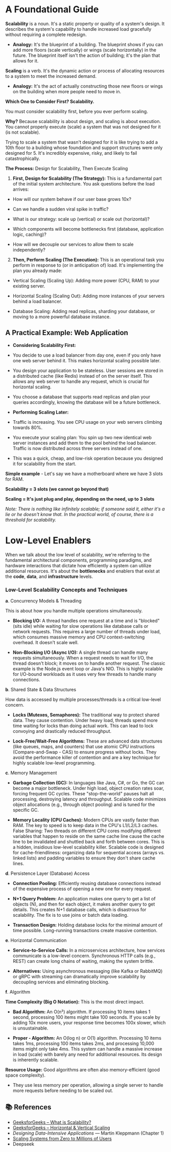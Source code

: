 # A Foundational Guide

**Scalability** is a noun. It's a static property or quality of a system's design. It describes the system's capability to handle increased load gracefully without requiring a complete redesign. 

- **Analogy:** It's the blueprint of a building. The blueprint shows if you can add more floors (scale vertically) or wings (scale horizontally) in the future. The blueprint itself isn't the action of building; it's the plan that allows for it. 

 

**Scaling** is a verb. It's the dynamic action or process of allocating resources to a system to meet the increased demand. 

- **Analogy:** It's the act of actually constructing those new floors or wings on the building when more people need to move in.

 

**Which One to Consider First? Scalability.**

You must consider scalability first, before you ever perform scaling. 

**Why?** Because scalability is about design, and scaling is about execution. You cannot properly execute (scale) a system that was not designed for it (is not scalable). 

 

Trying to scale a system that wasn't designed for it is like trying to add a 10th floor to a building whose foundation and support structures were only designed for 5. It's incredibly expensive, risky, and likely to fail catastrophically. 

 

**The Process:** Design for Scalability, Then Execute Scaling 

1. **First, Design for Scalability (The Strategy):** This is a fundamental part of the initial system architecture. You ask questions before the load arrives: 

- How will our system behave if our user base grows 10x?

- Can we handle a sudden viral spike in traffic? 

- What is our strategy: scale up (vertical) or scale out (horizontal)? 

- Which components will become bottlenecks first (database, application logic, caching)? 

- How will we decouple our services to allow them to scale independently? 

 

2. **Then, Perform Scaling (The Execution):** This is an operational task you perform in response to (or in anticipation of) load. It's implementing the plan you already made: 

- Vertical Scaling (Scaling Up): Adding more power (CPU, RAM) to your existing server. 

- Horizontal Scaling (Scaling Out): Adding more instances of your servers behind a load balancer. 

- Database Scaling: Adding read replicas, sharding your database, or moving to a more powerful database instance.

 

## A Practical Example: Web Application
- **Considering Scalability First:** 

- You decide to use a load balancer from day one, even if you only have one web server behind it. This makes horizontal scaling possible later. 

- You design your application to be stateless. User sessions are stored in a distributed cache (like Redis) instead of on the server itself. This allows any web server to handle any request, which is crucial for horizontal scaling. 

- You choose a database that supports read replicas and plan your queries accordingly, knowing the database will be a future bottleneck. 

- **Performing Scaling Later:** 

- Traffic is increasing. You see CPU usage on your web servers climbing towards 80%. 

- You execute your scaling plan: You spin up two new identical web server instances and add them to the pool behind the load balancer. Traffic is now distributed across three servers instead of one. 

- This was a quick, cheap, and low-risk operation because you designed it for scalability from the start.
 

**Simple example** - Let's say we have a motherboard where we have 3 slots for RAM.

**Scalability = 3 slots (we cannot go beyond that)**

**Scaling = It's just plug and play, depending on the need, up to 3 slots**

 

*Note: There is nothing like infinitely scalable; if someone said it, either it's a lie or he doesn't know that. In the practical world, of course, there is a threshold for scalability.*


# Low-Level Enablers
When we talk about the low level of scalability, we're referring to the fundamental architectural components, programming paradigms, and hardware interactions that dictate how efficiently a system can utilize additional resources. It's about the **bottlenecks** and enablers that exist at the **code**, **data**, and **infrastructure** levels.

 

### Low-Level Scalability Concepts and Techniques

**a**. Concurrency Models & Threading

This is about how you handle multiple operations simultaneously. 

- **Blocking I/O:** A thread handles one request at a time and is "blocked" (sits idle) while waiting for slow operations like database calls or network requests. This requires a large number of threads under load, which consumes massive memory and CPU context-switching overhead. It doesn't scale well.

- **Non-Blocking I/O (Async I/O):** A single thread can handle many requests simultaneously. When a request needs to wait for I/O, the thread doesn't block; it moves on to handle another request. The classic example is the Node.js event loop or Java's NIO. This is highly scalable for I/O-bound workloads as it uses very few threads to handle many connections.

 

**b**. Shared State & Data Structures

How data is accessed by multiple processes/threads is a critical low-level concern. 

- **Locks (Mutexes, Semaphores):** The traditional way to protect shared data. They cause contention. Under heavy load, threads spend more time waiting for locks than doing actual work. This can lead to lock convoying and drastically reduced throughput.

- **Lock-Free/Wait-Free Algorithms:** These are advanced data structures (like queues, maps, and counters) that use atomic CPU instructions (Compare-and-Swap - CAS) to ensure progress without locks. They avoid the performance killer of contention and are a key technique for highly scalable low-level programming.

 

**c**. Memory Management

- **Garbage Collection (GC):** In languages like Java, C#, or Go, the GC can become a major bottleneck. Under high load, object creation rates soar, forcing frequent GC cycles. These "stop-the-world" pauses halt all processing, destroying latency and throughput. Scalable code minimizes object allocations (e.g., through object pooling) and is tuned for the specific GC. 

- **Memory Locality (CPU Caches):** Modern CPUs are vastly faster than RAM. The key to speed is to keep data in the CPU's L1/L2/L3 caches. False Sharing: Two threads on different CPU cores modifying different variables that happen to reside on the same cache line cause the cache line to be invalidated and shuttled back and forth between cores. This is a hidden, insidious low-level scalability killer. Scalable code is designed for cache-friendliness: organizing data for sequential access (arrays vs. linked lists) and padding variables to ensure they don't share cache lines.

 

**d**. Persistence Layer (Database) Access

- **Connection Pooling:** Efficiently reusing database connections instead of the expensive process of opening a new one for every request. 

- **N+1 Query Problem:** An application makes one query to get a list of objects (N), and then for each object, it makes another query to get details. This creates N+1 database calls, which is disastrous for scalability. The fix is to use joins or batch data loading. 

- **Transaction Design:** Holding database locks for the minimal amount of time possible. Long-running transactions create massive contention.

 

**e**. Horizontal Communication

- **Service-to-Service Calls:** In a microservices architecture, how services communicate is a low-level concern. Synchronous HTTP calls (e.g., REST) can create long chains of waiting, making the system brittle. 

- **Alternatives:** Using asynchronous messaging (like Kafka or RabbitMQ) or gRPC with streaming can dramatically improve scalability by decoupling services and eliminating blocking.

**f**. Algorithm

**Time Complexity (Big O Notation):** This is the most direct impact. 

- **Bad Algorithm:** An O(n²) algorithm. If processing 10 items takes 1 second, processing 100 items might take 100 seconds. If you scale by adding 10x more users, your response time becomes 100x slower, which is unsustainable. 

- **Proper - Algorithm:** An O(log n) or O(1) algorithm. Processing 10 items takes 1ms, processing 100 items takes 2ms, and processing 10,000 items might only take 4ms. This system can handle a massive increase in load (scale) with barely any need for additional resources. Its design is inherently scalable. 

 

**Resource Usage:** Good algorithms are often also memory-efficient (good space complexity). 

- They use less memory per operation, allowing a single server to handle more requests before needing to be scaled out.

 

## 📚 References
- [GeeksforGeeks – What is Scalability?](https://www.geeksforgeeks.org/system-design/what-is-scalability/)  
- [GeeksforGeeks – Horizontal & Vertical Scaling](https://www.geeksforgeeks.org/system-design/system-design-horizontal-and-vertical-scaling/)  
- *Designing Data-Intensive Applications* — Martin Kleppmann (Chapter 1)  
- [Scaling Systems from Zero to Millions of Users](https://medium.com/@nirpendra09/system-design-part-1-scaling-systems-from-zero-to-millions-of-users-a-beginner-friendly-journey-223e2f585f23)  
- Deepseek